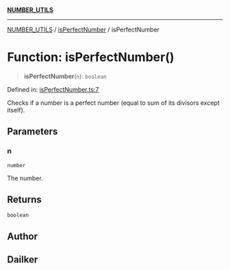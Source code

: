 [**NUMBER_UTILS**](../../README.md)

***

[NUMBER_UTILS](../../README.md) / [isPerfectNumber](../README.md) / isPerfectNumber

# Function: isPerfectNumber()

> **isPerfectNumber**(`n`): `boolean`

Defined in: [isPerfectNumber.ts:7](https://github.com/dailker/everyutil/blob/f26e87c168ee8f020523b40693c98a91bd1abdcf/src/number/isPerfectNumber.ts#L7)

Checks if a number is a perfect number (equal to sum of its divisors except itself).

## Parameters

### n

`number`

The number.

## Returns

`boolean`

## Author

## Dailker
